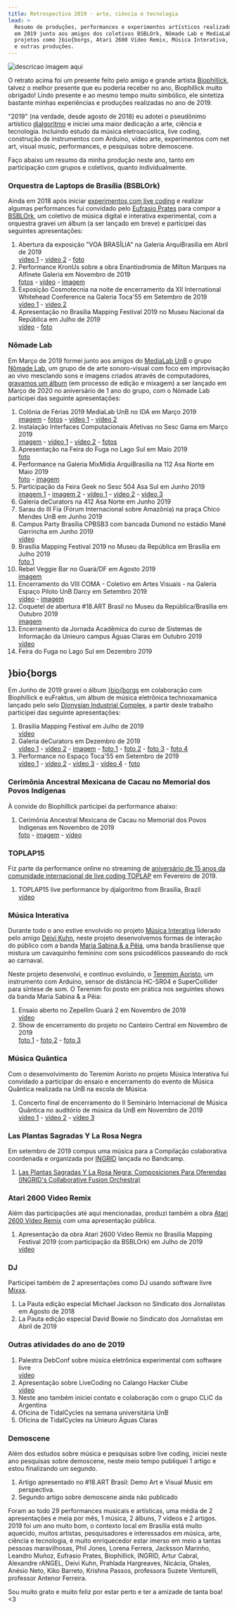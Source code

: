 ```yaml
---
title: Retrospectiva 2019 - arte, ciência e tecnologia
lead: >
  Resumo de produções, performances e experimentos artísticos realizados
  em 2019 junto aos amigos dos coletivos BSBLOrk, Nômade Lab e MediaLab UnB,
  projetos como }bio{borgs, Atari 2600 Vídeo Remix, Música Interativa,
  e outras produções.
---
```


![descricao imagem aqui](/files/djalgoritmo-retrato-por-biophillick.jpg)

O retrato acima foi um presente feito pelo amigo e grande artista
[Biophillick][], talvez o melhor presente que eu poderia receber no ano,
Biophillick muito obrigado! Lindo presente e ao mesmo tempo muito simbólico,
ele sintetiza bastante minhas experiências e produções realizadas no ano de
2019.

"2019" (na verdade, desde agosto de 2018) eu adotei o pseudônimo artístico
[djalgoritmo](/djalgoritmo) e iniciei uma maior dedicação a arte, ciência e
tecnologia. Incluindo estudo da música eletroacústica, live coding, construção
de instrumentos com Arduíno, vídeo arte, experimentos com net art, visual
music, performances, e pesquisas sobre demoscene.

Faço abaixo um resumo da minha produção neste ano, tanto em participação com
grupos e coletivos, quanto individualmente.

### Orquestra de Laptops de Brasília (BSBLOrk)

Ainda em 2018 após iniciar [experimentos com live coding](/helloworld.tidal) e
realizar algumas performances fui convidado pelo [Eufrasio Prates][eufrasio]
para compor a [BSBLOrk][], um coletivo de música digital e interativa
experimental, com a orquestra gravei um álbum (a ser lançado em breve) e
participei das seguintes apresentações:

1. Abertura da exposição "VOA BRASÍLIA" na Galeria ArquiBrasília em Abril de 2019 <br/>[vídeo 1](https://www.youtube.com/watch?v=5HNeUZLF1cE) - [vídeo 2](https://www.youtube.com/watch?v=VcYSAyvXmFA) - [foto](https://www.instagram.com/p/BwQvUdFlnCQ/)
1. Performance KronUs sobre a obra Enantiodromia de Milton Marques na Alfinete Galeria em Novembro de 2019 <br/>[fotos](https://www.instagram.com/p/B490o0PFQ5C/?utm_source=ig_web_copy_link) - [vídeo](https://www.instagram.com/p/B48vPGjl57X/) - [imagem](https://www.instagram.com/p/B45AUEel8Jv/)
1. Exposição Cosmotecnia na noite de encerramento da XII International Whitehead Conference na Galeria Toca'55 em Setembro de 2019 <br/>[vídeo 1](https://www.youtube.com/watch?v=N0voYBkMM5c) - [vídeo 2](https://www.instagram.com/p/B2QKWdUlnpd/)
1. Apresentação no Brasilia Mapping Festival 2019 no Museu Nacional da República em Julho de 2019 <br/>[vídeo](https://www.youtube.com/watch?v=AKBWlCtbkHM) - [foto](https://www.instagram.com/p/BzuGnrold0I/)

### Nômade Lab

Em Março de 2019 formei junto aos amigos do [MediaLab UnB][medialab] o grupo
[Nômade Lab][nomadelab], um grupo de de arte sonoro-visual com foco em
improvisação ao vivo mesclando sons e imagens criados através de computadores,
[gravamos um álbum](https://www.instagram.com/p/B4-ibh6FxtT/) (em processo de
edição e mixagem) a ser lançado em Março de 2020 no aniversário de 1 ano do grupo,
com o Nómade Lab participei das seguinte apresentações:

1. Colônia de Férias 2019 MediaLab UnB no IDA em Março 2019 <br/>[imagem](https://www.instagram.com/p/Bt6gdEPlwy5/) - [fotos](https://www.instagram.com/p/BuCySiZlxSt/) - [vídeo 1](https://www.instagram.com/p/BuM6OKPFQ8w/) - [vídeo 2](https://www.youtube.com/watch?v=zcnVSOKOjII)
1. Instalação Interfaces Computacionais Afetivas no Sesc Gama em Março 2019 <br/>[imagem](https://www.instagram.com/p/Bvc4AblFAgb/) - [vídeo 1](https://www.instagram.com/p/BvnngO3Fws-/) - [vídeo 2](https://www.instagram.com/p/Bvrl2zrn7vp/) - [fotos](https://www.instagram.com/p/BwKzISlFng1/)
1. Apresentação na Feira do Fuga no Lago Sul em Maio 2019 <br/>[foto](https://www.instagram.com/p/BxD-r0JFsWI/)
1. Performance na Galeria MixMídia ArquiBrasilia na 112 Asa Norte em Maio 2019 <br/>[foto](https://www.instagram.com/p/ByJqnryFvmz/) - [imagem](https://www.instagram.com/p/ByDJW7CByy7/)
1. Participação da Feira Geek no Sesc 504 Asa Sul em Junho 2019 <br/>[imagem 1](https://www.instagram.com/p/Bx21eH9FNFX/) - [imagem 2](https://www.instagram.com/p/ByI8f36l_rK/) - [vídeo 1](https://www.instagram.com/p/ByLthKil0in/) - [vídeo 2](https://www.instagram.com/p/ByLjqrTlAxeZ4O3VkIezdkYzk4WYc9DTOIftfE0/) - [vídeo 3](https://www.instagram.com/p/ByLirIzlrdcruM4fJnAFGCw5pEyfT43ZH4PIE00/)
1. Galeria deCurators na 412 Asa Norte em Junho 2019 <br/>
1. Sarau do III Fia (Fórum Internacional sobre Amazônia) na praça Chico Mendes UnB em Junho 2019
1. Campus Party Brasília CPBSB3 com bancada Dumond no estádio Mané Garrincha em Junho 2019 <br/>[vídeo](https://www.instagram.com/p/BzBOdlElKEc/)
1. Brasília Mapping Festival 2019 no Museu da República em Brasília em Julho 2019 <br/>[foto 1](https://www.instagram.com/p/Bzmr8p1FHk7/)
1. Rebel Veggie Bar no Guará/DF em Agosto 2019 <br/>[imagem](https://www.instagram.com/p/B1hUKveFB_x/)
1. Encerramento do VIII COMA - Coletivo em Artes Visuais - na Galeria Espaço Piloto UnB Darcy em Setembro 2019 <br/>[vídeo](https://www.instagram.com/p/B3DgszrFEQo/) - [imagem](https://www.instagram.com/p/B29QAOmFkmO/)
1. Coquetel de abertura #18.ART Brasil no Museu da República/Brasília em Outubro 2019 <br/>[imagem](https://www.instagram.com/p/B3FhijgFroK/)
1. Encerramento da Jornada Acadêmica do curso de Sistemas de Informação da Unieuro campus Águas Claras em Outubro 2019 <br/>[vídeo](https://www.instagram.com/p/B37VlTCHUJd/)
1. Feira do Fuga no Lago Sul em Dezembro 2019

## }bio{borgs

Em Junho de 2019 gravei o álbum [}bio{borgs](/bioborgs) em colaboração com
Biophillick e euFraktus, um álbum de música eletrônica technoxamanica lançado
pelo selo [Dionysian Industrial Complex][dionysian], a partir deste trabalho
participei das seguinte apresentações:

1. Brasilia Mapping Festival em Julho de 2019 <br/>[vídeo](https://www.youtube.com/watch?v=XhtVpAWo32g)
1. Galeria deCurators em Dezembro de 2019 <br/>[vídeo 1](https://www.youtube.com/watch?v=spVCXpSITus) - [vídeo 2](https://www.instagram.com/p/B5y2AzwF2d1/) - [imagem](https://www.instagram.com/p/B5s4t4rFhzn/) - [foto 1](https://www.instagram.com/p/B51W2qphr7j/) - [foto 2](https://www.instagram.com/p/B5y-UpLBDbd/) - [foto 3](https://www.instagram.com/p/B5y6qd5B8h0/) - [foto 4](https://www.instagram.com/p/B5y9bR_hoQi/)
1. Performance no Espaço Toca'55 em Setembro de 2019 <br/>[vídeo 1](https://www.youtube.com/watch?v=IWwBdptHEsQ) - [vídeo 2](https://www.youtube.com/watch?v=qZdwoVdajCk) - [vídeo 3](https://www.instagram.com/p/B2QBb3bl8HH/) - [vídeo 4](https://www.instagram.com/p/B2Qa_n_h-eo/) - [foto](https://www.instagram.com/p/B2QGT3YhMWl/)

### Cerimônia Ancestral Mexicana de Cacau no Memorial dos Povos Indígenas

À convide do Biophillick participei da performance abaixo:

1. Cerimônia Ancestral Mexicana de Cacau no Memorial dos Povos Indigenas em Novembro de 2019 <br/>[foto](https://www.instagram.com/p/B4XsSXAh6Kb/) - [imagem](https://www.instagram.com/p/B4TFxKHlKwl/) - [vídeo](https://www.youtube.com/watch?v=Sr3PMVwzHic)

### TOPLAP15

Fiz parte da performance online no streaming de [aniversário de 15 anos da
comunidade internacional de live coding TOPLAP][toplap15] em Fevereiro de 2019.

1. TOPLAP15 live performance by djalgoritmo from Brasília, Brazil <br/>[vídeo](https://www.youtube.com/watch?v=WVLjYBC8V2Q)

### Música Interativa

Durante todo o ano estive envolvido no projeto [Música
Interativa](https://www.youtube.com/watch?v=dW4vSJCfpl0) liderado pelo amigo
[Deivi Kuhn][deivilk], neste projeto desenvolvemos formas de interação do
público com a banda [Maria Sabina & a Pêia][mariasabina], uma banda brasiliense
que mistura um cavaquinho feminino com sons psicodélicos passeando do rock ao
carnaval.

Neste projeto desenvolvi, e continuo evoluindo, o [Teremim
Aoristo][teremim-aoristo], um instrumento com Arduíno, sensor de distância
HC-SR04 e SuperCollider para síntese de som.  O Teremim foi posto em prática
nos seguintes shows da banda Maria Sabina & a Pêia:

1. Ensaio aberto no Zepellim Guará 2 em Novembro de 2019 <br/>[vídeo](https://www.youtube.com/watch?v=FDpENkn8VGU)
1. Show de encerramento do projeto no Canteiro Central em Novembro de 2019 <br/>[foto 1](https://www.instagram.com/p/B5qwB4hFyGh/) - [foto 2](https://www.instagram.com/p/B5tIAhxD1vIaJUmJZu16C-62VUIBMpydIdFnWo0/) - [foto 3](https://www.instagram.com/p/B5NuoA_FFKw/)

### Música Quântica

Com o desenvolvimento do Teremim Aoristo no projeto Música Interativa fui
convidado a participar do ensaio e encerramento do evento de Música Quântica
realizada na UnB na escola de Música.

1. Concerto final de encerramento do II Seminário Internacional de Música Quântica no auditório de música da UnB em Novembro de 2019 <br/>[vídeo 1](https://www.instagram.com/p/B5dLweUlpQk/) - [vídeo 2](https://www.instagram.com/tv/B5dy5MElOWa/) - [vídeo 3](https://www.instagram.com/tv/B5gjSa7FiX7/)

### Las Plantas Sagradas Y La Rosa Negra

Em setembro de 2019 compus uma música para a Compilação colaborativa coordenada
e organizada por [INGRID][] lançada no Bandcamp.

1. [Las Plantas Sagradas Y La Rosa Negra: Composiciones Para Oferendas (INGRID's Collaborative Fusion Orchestra)](https://ingrd.bandcamp.com/album/las-plantas-sagradas-y-la-rosa-negra-composiciones-para-oferendas-ingrids-collaborative-fusion-orchestra)

### Atari 2600 Video Remix

Além das participações até aqui mencionadas, produzi também a obra [Atari 2600 Vídeo
Remix](/atari-2600-video-remix) com uma apresentação pública.

1. Apresentação da obra Atari 2600 Vídeo Remix no Brasília Mapping Festival 2019 (com participação da BSBLOrk) em Julho de 2019 <br/> [vídeo](https://www.youtube.com/watch?v=rT_rGQVahoA)

### DJ

Participei também de 2 apresentações como DJ usando software livre [Mixxx][].

1. La Pauta edição especial Michael Jackson no Sindicato dos Jornalistas em Agosto de 2018
1. La Pauta edição especial David Bowie no Sindicato dos Jornalistas em Abril de 2019

### Outras atividades do ano de 2019

1. Palestra DebConf sobre música eletrônica experimental com software livre <br/>[vídeo](https://www.instagram.com/p/B2DgRVBFeS4/)
1. Apresentação sobre LiveCoding no Calango Hacker Clube <br/>[vídeo](https://www.youtube.com/watch?v=mXW13ccuMIo)
1. Neste ano também iniciei contato e colaboração com o grupo CLiC da Argentina
1. Oficina de TidalCycles na semana universitária UnB
1. Oficina de TidalCycles na Unieuro Águas Claras

### Demoscene

Além dos estudos sobre música e pesquisas sobre live coding, iniciei neste ano
pesquisas sobre demoscene, neste meio tempo publiquei 1 artigo e estou
finalizando um segundo.

1. Artigo apresentado no #18.ART Brasil: Demo Art e Visual Music em perspectiva.
1. Segundo artigo sobre demoscene ainda não publicado

Foram ao todo 29 performances musicais e artísticas, uma média de 2
apresentações e meia por mês, 1 música, 2 álbuns, 7 vídeos e 2 artigos. 2019
foi um ano muito bom, o contexto local em Brasília está muito aquecido, muitos
artistas, pesquisadores e interessados em música, arte, ciência e tecnologia, é
muito enriquecedor estar imerso em meio a tantas pessoas maravilhosas, Phil
Jones, Lorena Ferrera, Jacksson Marinho, Leandro Muñoz, Eufrasio Prates,
Biophillick, INGRID, Artur Cabral, Alexandre rANGEL, Deivi Kuhn, Prahlada
Hargreaves, Nicácia, Ghales, Anésio Neto, Kiko Barreto, Krishna Passos,
professora Suzete Venturelli, professor Antenor Ferreira.

Sou muito grato e muito feliz por estar perto e ter a amizade de tanta boa! <3

[biophillick]: https://biophillick.com/
[bsblork]: http://bsblork.org
[nomadelab]: https://nomadelab.gitlab.io/
[dionysian]: http://dionysian-industrial-complex.net/cplx-11-eufraktus-biophillick-djalgoritmo-bioborgs/
[toplap15]: https://toplap.org/wearefifteen/
[mariasabina]: https://www.facebook.com/mariasabinabandabrasilia
[teremim-aoristo]: https://gitlab.com/musica-interativa/teremim-aoristo
[eufrasio]: https://facebook.com/eufrasio.prates
[medialab]: http://medialab.unb.br/
[deivilk]: https://www.facebook.com/deivilk
[ingrid]: https://soundcloud.com/ingr_d
[mixxx]: https://mixxx.org/
